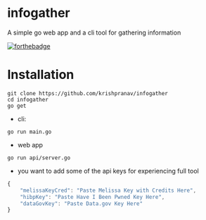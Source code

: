 # infogather
A simple go web app and a cli tool for gathering information

[![forthebadge](https://forthebadge.com/images/badges/made-with-go.svg)](https://forthebadge.com)

# Installation
```
git clone https://github.com/krishpranav/infogather
cd infogather
go get 
```

- cli:
```
go run main.go
```

- web app
```
go run api/server.go
```

- you want to add some of the api keys for experiencing full tool
```js
{
    "melissaKeyCred": "Paste Melissa Key with Credits Here",
    "hibpKey": "Paste Have I Been Pwned Key Here",
    "dataGovKey": "Paste Data.gov Key Here"
}
```
